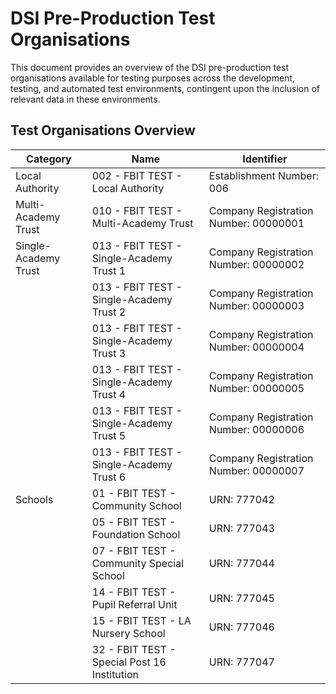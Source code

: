 # DSI Pre-Production Test Organisations

This document provides an overview of the DSI pre-production test organisations available for testing purposes across the development, testing, and automated test environments, contingent upon the inclusion of relevant data in these environments.

## Test Organisations Overview

| Category              | Name                                         | Identifier                            |
|-----------------------|----------------------------------------------|---------------------------------------|
| Local Authority       | 002 - FBIT TEST - Local Authority            | Establishment Number: 006             |
| Multi-Academy Trust   | 010 - FBIT TEST - Multi-Academy Trust        | Company Registration Number: 00000001 |
| Single- Academy Trust | 013 - FBIT TEST - Single-Academy Trust 1     | Company Registration Number: 00000002 |
|                       | 013 - FBIT TEST - Single-Academy Trust 2     | Company Registration Number: 00000003 |
|                       | 013 - FBIT TEST - Single-Academy Trust 3     | Company Registration Number: 00000004 |
|                       | 013 - FBIT TEST - Single-Academy Trust 4     | Company Registration Number: 00000005 |
|                       | 013 - FBIT TEST - Single-Academy Trust 5     | Company Registration Number: 00000006 |
|                       | 013 - FBIT TEST - Single-Academy Trust 6     | Company Registration Number: 00000007 |
| Schools               | 01 - FBIT TEST - Community School            | URN: 777042                           |
|                       | 05 - FBIT TEST - Foundation School           | URN: 777043                           |
|                       | 07 - FBIT TEST - Community Special School    | URN: 777044                           |
|                       | 14 - FBIT TEST - Pupil Referral Unit         | URN: 777045                           |
|                       | 15 - FBIT TEST - LA Nursery School           | URN: 777046                           |
|                       | 32 - FBIT TEST - Special Post 16 Institution | URN: 777047                           |

